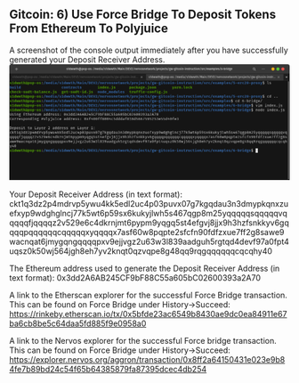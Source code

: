## Gitcoin: 6) Use Force Bridge To Deposit Tokens From Ethereum To Polyjuice

A screenshot of the console output immediately after you have successfully generated your Deposit Receiver Address.
![0](https://raw.githubusercontent.com/sidharthpunathil/nervosnetwork/main/task6/s1dwwth%40pop-os_%20-media-s1dwwth-Main-DEV2-nervosnetwork-projects-gw-gitcoin-instruction-src-examples-6-bridge_001.png)

Your Deposit Receiver Address (in text format):
ckt1q3dz2p4mdrvp5ywu4kk5edl2uc4p03puvx07g7kgqdau3n3dmypkqnxzuefxyp9wdghglncj77k5wt6p59sx6kukyjlwh5s467qgp8m25yqqqqqsqqqqqvqqqqqfjqqqqz2v529e6c4dkrnjmt6pypm9yqgq5st4efgvj8jjx9h3hzfsnkkyv6gqqqqpqqqqqqcqqqqqxyqqqqx7asf60w8pqpte2sfcfn90fdfzxue7ff2g8sawe9wacnqat6jmygqngqqqqpxv9ejjvgz2u63w3l839aadguh5rgtqd4devf97a0fpt4uqsz0k50wj564jgh8eh7yv2knqt0qzvqpe8g48qq9rqgqqqqqqcqcqhy40

The Ethereum address used to generate the Deposit Receiver Address (in text format):
0x3dd2A6AB245CF9bF88C55a605bC02600393a2A70

A link to the Etherscan explorer for the successful Force Bridge transaction. This can be found on Force Bridge under History→Succeed:
https://rinkeby.etherscan.io/tx/0x5bfde23ac6549b8430ae9dc0ea84911e67ba6cb8be5c64daa5fd885f9e0958a0

A link to the Nervos explorer for the successful Force bridge transaction. This can be found on Force Bridge under History→Succeed:
https://explorer.nervos.org/aggron/transaction/0x8ff2a64150431e023e9b84fe7b89bd24c54f65b64385879fa87395dcec4db254